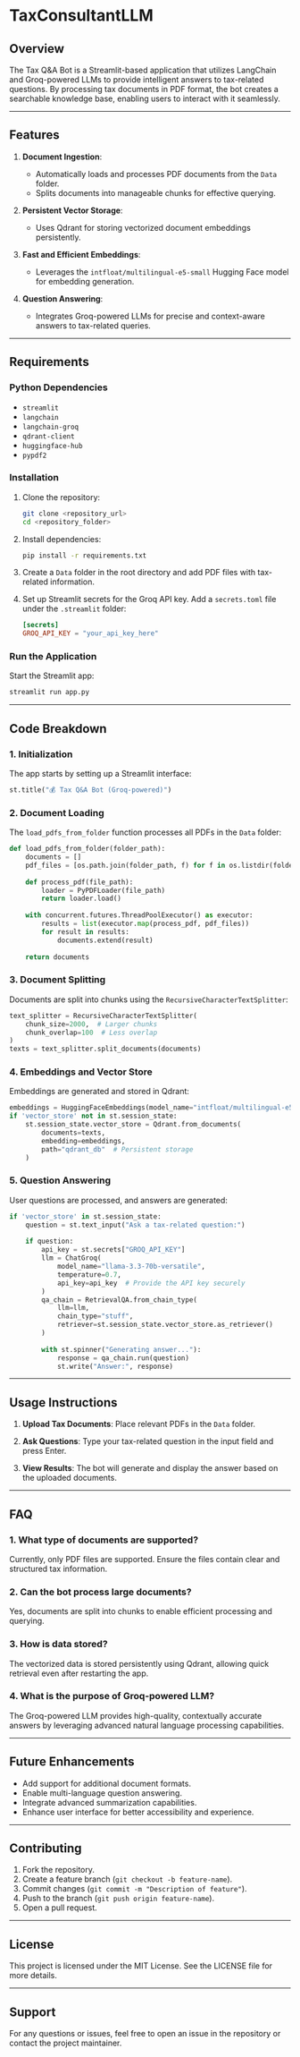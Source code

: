 # TaxConsultantLLM

## Overview
The Tax Q&A Bot is a Streamlit-based application that utilizes LangChain and Groq-powered LLMs to provide intelligent answers to tax-related questions. By processing tax documents in PDF format, the bot creates a searchable knowledge base, enabling users to interact with it seamlessly.

---

## Features
1. **Document Ingestion**:
   - Automatically loads and processes PDF documents from the `Data` folder.
   - Splits documents into manageable chunks for effective querying.

2. **Persistent Vector Storage**:
   - Uses Qdrant for storing vectorized document embeddings persistently.

3. **Fast and Efficient Embeddings**:
   - Leverages the `intfloat/multilingual-e5-small` Hugging Face model for embedding generation.

4. **Question Answering**:
   - Integrates Groq-powered LLMs for precise and context-aware answers to tax-related queries.

---

## Requirements

### Python Dependencies
- `streamlit`
- `langchain`
- `langchain-groq`
- `qdrant-client`
- `huggingface-hub`
- `pypdf2`

### Installation
1. Clone the repository:
   ```bash
   git clone <repository_url>
   cd <repository_folder>
   ```

2. Install dependencies:
   ```bash
   pip install -r requirements.txt
   ```

3. Create a `Data` folder in the root directory and add PDF files with tax-related information.

4. Set up Streamlit secrets for the Groq API key. Add a `secrets.toml` file under the `.streamlit` folder:
   ```toml
   [secrets]
   GROQ_API_KEY = "your_api_key_here"
   ```

### Run the Application
Start the Streamlit app:
```bash
streamlit run app.py
```

---

## Code Breakdown

### 1. **Initialization**
The app starts by setting up a Streamlit interface:
```python
st.title("💰 Tax Q&A Bot (Groq-powered)")
```

### 2. **Document Loading**
The `load_pdfs_from_folder` function processes all PDFs in the `Data` folder:
```python
def load_pdfs_from_folder(folder_path):
    documents = []
    pdf_files = [os.path.join(folder_path, f) for f in os.listdir(folder_path) if f.endswith(".pdf")]
    
    def process_pdf(file_path):
        loader = PyPDFLoader(file_path)
        return loader.load()
    
    with concurrent.futures.ThreadPoolExecutor() as executor:
        results = list(executor.map(process_pdf, pdf_files))
        for result in results:
            documents.extend(result)
    
    return documents
```

### 3. **Document Splitting**
Documents are split into chunks using the `RecursiveCharacterTextSplitter`:
```python
text_splitter = RecursiveCharacterTextSplitter(
    chunk_size=2000,  # Larger chunks
    chunk_overlap=100  # Less overlap
)
texts = text_splitter.split_documents(documents)
```

### 4. **Embeddings and Vector Store**
Embeddings are generated and stored in Qdrant:
```python
embeddings = HuggingFaceEmbeddings(model_name="intfloat/multilingual-e5-small")
if 'vector_store' not in st.session_state:
    st.session_state.vector_store = Qdrant.from_documents(
        documents=texts,
        embedding=embeddings,
        path="qdrant_db"  # Persistent storage
    )
```

### 5. **Question Answering**
User questions are processed, and answers are generated:
```python
if 'vector_store' in st.session_state:
    question = st.text_input("Ask a tax-related question:")
    
    if question:
        api_key = st.secrets["GROQ_API_KEY"]
        llm = ChatGroq(
            model_name="llama-3.3-70b-versatile",
            temperature=0.7,
            api_key=api_key  # Provide the API key securely
        )
        qa_chain = RetrievalQA.from_chain_type(
            llm=llm,
            chain_type="stuff",
            retriever=st.session_state.vector_store.as_retriever()
        )
        
        with st.spinner("Generating answer..."):
            response = qa_chain.run(question)
            st.write("Answer:", response)
```

---

## Usage Instructions
1. **Upload Tax Documents**:
   Place relevant PDFs in the `Data` folder.

2. **Ask Questions**:
   Type your tax-related question in the input field and press Enter.

3. **View Results**:
   The bot will generate and display the answer based on the uploaded documents.

---

## FAQ

### 1. What type of documents are supported?
Currently, only PDF files are supported. Ensure the files contain clear and structured tax information.

### 2. Can the bot process large documents?
Yes, documents are split into chunks to enable efficient processing and querying.

### 3. How is data stored?
The vectorized data is stored persistently using Qdrant, allowing quick retrieval even after restarting the app.

### 4. What is the purpose of Groq-powered LLM?
The Groq-powered LLM provides high-quality, contextually accurate answers by leveraging advanced natural language processing capabilities.

---

## Future Enhancements
- Add support for additional document formats.
- Enable multi-language question answering.
- Integrate advanced summarization capabilities.
- Enhance user interface for better accessibility and experience.

---

## Contributing
1. Fork the repository.
2. Create a feature branch (`git checkout -b feature-name`).
3. Commit changes (`git commit -m "Description of feature"`).
4. Push to the branch (`git push origin feature-name`).
5. Open a pull request.

---

## License
This project is licensed under the MIT License. See the LICENSE file for more details.

---

## Support
For any questions or issues, feel free to open an issue in the repository or contact the project maintainer.


